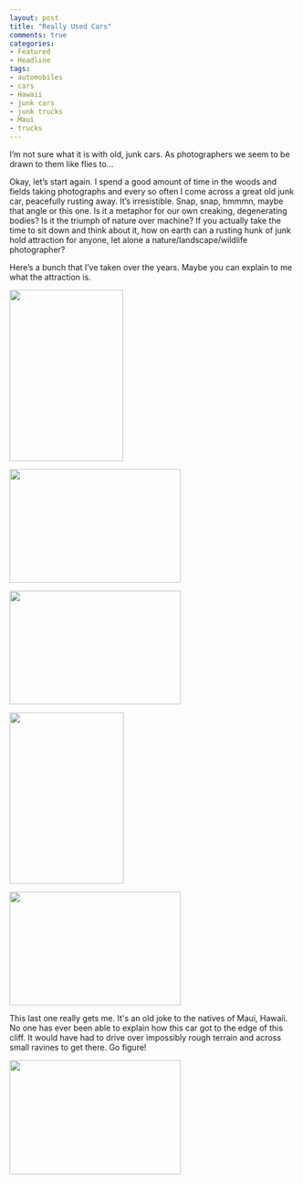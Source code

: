 ```yaml
---
layout: post
title: "Really Used Cars"
comments: true
categories:
- Featured
- Headline
tags:
- automobiles
- cars
- Hawaii
- junk cars
- junk trucks
- Maui
- trucks
---
```

I’m not sure what it is with old, junk cars. As photographers we seem to be drawn to them like flies to…

Okay, let’s start again. I spend a good amount of time in the woods and fields taking photographs and every so often I come across a great old junk car, peacefully rusting away. It’s irresistible. Snap, snap, hmmmn, maybe that angle or this one. Is it a metaphor for our own creaking, degenerating bodies? Is it the triumph of nature over machine? If you actually take the time to sit down and think about it, how on earth can a rusting hunk of junk hold attraction for anyone, let alone a nature/landscape/wildlife photographer?

Here’s a bunch that I’ve taken over the years. Maybe you can explain to me what the attraction is.

<a href="http://blog.lesterpickerphoto.com/wp-content/uploads/2011/05/CaRockies2009-Castle-Mountain-Banff-NP-21-of-49-Version-2.jpg"><img class="aligncenter size-medium wp-image-1112" title="CaRockies2009-Castle Mountain, Banff NP 21 of 49 - Version 2" src="http://blog.lesterpickerphoto.com/wp-content/uploads/2011/05/CaRockies2009-Castle-Mountain-Banff-NP-21-of-49-Version-2-199x300.jpg" alt="" width="199" height="300" /></a>

<a href="http://blog.lesterpickerphoto.com/wp-content/uploads/2011/05/Yukon2009-5172009-08-25-Version-2-Version-2.jpg"><img class="aligncenter size-medium wp-image-1113" title="Yukon2009 5172009-08-25 - Version 2 - Version 2" src="http://blog.lesterpickerphoto.com/wp-content/uploads/2011/05/Yukon2009-5172009-08-25-Version-2-Version-2-300x199.jpg" alt="" width="300" height="199" /></a>

<a href="http://blog.lesterpickerphoto.com/wp-content/uploads/2011/05/Yukon2009-3262009-08-24.jpg"><img class="aligncenter size-medium wp-image-1114" title="Yukon2009 3262009-08-24" src="http://blog.lesterpickerphoto.com/wp-content/uploads/2011/05/Yukon2009-3262009-08-24-300x199.jpg" alt="" width="300" height="199" /></a>

<a href="http://blog.lesterpickerphoto.com/wp-content/uploads/2011/05/2008-Yukon-Lake-LaBarge-552008-09-15.jpg"><img class="aligncenter size-medium wp-image-1115" title="2008-Yukon-Lake LaBarge 552008-09-15" src="http://blog.lesterpickerphoto.com/wp-content/uploads/2011/05/2008-Yukon-Lake-LaBarge-552008-09-15-200x300.jpg" alt="" width="200" height="300" /></a>

<a href="http://blog.lesterpickerphoto.com/wp-content/uploads/2011/05/2008-Yukon-Lake-LaBarge-to-Hootalinqua-42008-09-16.jpg"><img class="aligncenter size-medium wp-image-1117" title="2008-Yukon-Lake LaBarge to Hootalinqua 42008-09-16" src="http://blog.lesterpickerphoto.com/wp-content/uploads/2011/05/2008-Yukon-Lake-LaBarge-to-Hootalinqua-42008-09-16-300x199.jpg" alt="" width="300" height="199" /></a>

This last one really gets me. It's an old joke to the natives of Maui, Hawaii. No one has ever been able to explain how this car got to the edge of this cliff. It would have had to drive over impossibly rough terrain and across small ravines to get there. Go figure!

<a href="http://blog.lesterpickerphoto.com/wp-content/uploads/2011/05/LAP7400.jpg"><img class="aligncenter size-medium wp-image-1116" title="_LAP7400" src="http://blog.lesterpickerphoto.com/wp-content/uploads/2011/05/LAP7400-300x200.jpg" alt="" width="300" height="200" /></a>